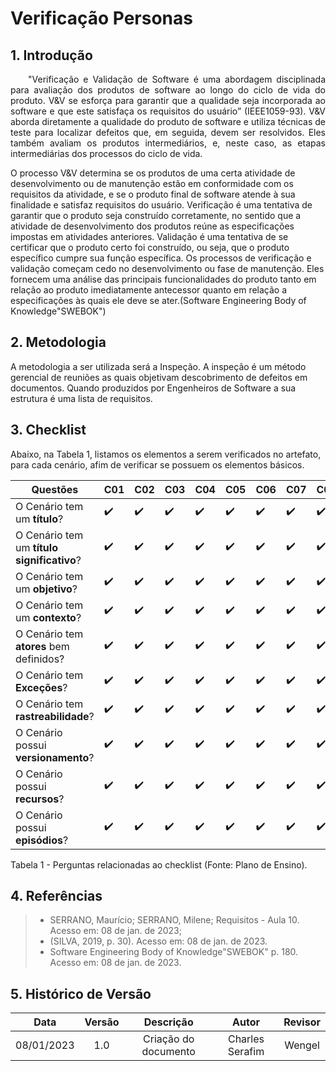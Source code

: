 # Verificação Personas


## 1. Introdução
<p align="justify">&emsp;&emsp;"Verificação e Validação de Software é uma abordagem 
disciplinada para avaliação dos produtos de software ao longo do ciclo de vida do 
produto. V&V se esforça para garantir que a qualidade seja incorporada ao software 
e que este satisfaça os requisitos do usuário” (IEEE1059-93).
V&V aborda diretamente a qualidade do produto de software e utiliza técnicas de 
teste para localizar defeitos que, em seguida, devem ser resolvidos. Eles também 
avaliam os produtos intermediários, e, neste caso, as etapas intermediárias dos 
processos do ciclo de vida.

O processo V&V determina se os produtos de uma certa atividade de 
desenvolvimento ou de manutenção estão em conformidade com os requisitos da 
atividade, e se o produto final de software atende à sua finalidade e satisfaz 
requisitos do usuário. Verificação é uma tentativa de garantir que o produto seja 
construído corretamente, no sentido que a atividade de desenvolvimento dos 
produtos reúne as especificações impostas em atividades anteriores. Validação é 
uma tentativa de se certificar que o produto certo foi construído, ou seja, que o 
produto específico cumpre sua função específica. Os processos de verificação e 
validação começam cedo no desenvolvimento ou fase de manutenção. Eles 
fornecem uma análise das principais funcionalidades do produto tanto em relação ao 
produto imediatamente antecessor quanto em relação a especificações às quais ele 
deve se ater.(Software Engineering Body of Knowledge"SWEBOK")
</p>


## 2. Metodologia
A metodologia a ser utilizada será a Inspeção. A inspeção é um método gerencial de reuniões as quais objetivam descobrimento de defeitos em documentos. Quando produzidos por Engenheiros de Software a sua estrutura é uma lista de requisitos.

## 3. Checklist

Abaixo, na Tabela 1, listamos os elementos a serem verificados no artefato, para cada cenário, afim de verificar se possuem os elementos básicos.

| Questões                                   | C01 | C02 | C03 | C04 | C05 | C06 | C07 | C08 | C09 | C10 | C11 | C12 | C13 | C14 | C15 |
|--------------------------------------------|-----|-----|-----|-----|-----|-----|-----|-----|-----|-----|-----|-----|-----|-----|-----|
| O Cenário tem um **título**?               | ✔️  | ✔️ | ✔️  | ✔️ | ✔️  | ✔️ | ✔️  | ✔️ | ✔️  | ✔️ | ✔️  | ✔️ | ✔️  | ✔️ | ✔️ |
| O Cenário tem um **título significativo**? | ✔️  | ✔️ | ✔️  | ✔️ | ✔️  | ✔️ | ✔️  | ✔️ | ✔️  | ✔️ | ✔️  | ✔️ | ✔️  | ✔️ | ✔️ |
| O Cenário tem um **objetivo**?             | ✔️  | ✔️ | ✔️  | ✔️ | ✔️  | ✔️ | ✔️  | ✔️ | ✔️  | ✔️ | ✔️  | ✔️ | ✔️  | ✔️ | ✔️ |
| O Cenário tem um **contexto**?             | ✔️  | ✔️ | ✔️  | ✔️ | ✔️  | ✔️ | ✔️  | ✔️ | ✔️  | ✔️ | ✔️  | ✔️ | ✔️  | ✔️ | ✔️ |
| O Cenário tem **atores** bem definidos?    | ✔️  | ✔️ | ✔️  | ✔️ | ✔️  | ✔️ | ✔️  | ✔️ | ✔️  | ✔️ | ✔️  | ✔️ | ✔️  | ✔️ | ✔️ |
| O Cenário tem **Exceções**?                | ✔️  | ✔️ | ✔️  | ✔️ | ✔️  | ✔️ | ✔️  | ✔️ | ✔️  | ✔️ | ✔️  | ✔️ | ✔️  | ✔️ | ✔️ |
| O Cenário tem **rastreabilidade**?         | ✔️  | ✔️ | ✔️  | ✔️ | ✔️  | ✔️ | ✔️  | ✔️ | ✔️  | ✔️ | ✔️  | ✔️ | ✔️  | ✔️ | ✔️ |
| O Cenário possui **versionamento**?        | ✔️  | ✔️ | ✔️  | ✔️ | ✔️  | ✔️ | ✔️  | ✔️ | ✔️  | ✔️ | ✔️  | ✔️ | ✔️  | ✔️ | ✔️ |
| O Cenário possui **recursos**?             | ✔️  | ✔️ | ✔️  | ✔️ | ✔️  | ✔️ | ✔️  | ✔️ | ✔️  | ✔️ | ✔️  | ✔️ | ✔️  | ✔️ | ✔️ |
| O Cenário possui **episódios**?            | ✔️  | ✔️ | ✔️  | ✔️ | ✔️  | ✔️ | ✔️  | ✔️ | ✔️  | ✔️ | ✔️  | ✔️ | ✔️  | ✔️ | ✔️ |

<p> Tabela 1 - Perguntas relacionadas ao checklist (Fonte: Plano de Ensino).</p>


## 4. Referências

> - SERRANO, Maurício; SERRANO, Milene; Requisitos - Aula 10. Acesso em: 08 de jan. de 2023;
> - (SILVA, 2019, p. 30). Acesso em: 08 de jan. de 2023.
> - Software Engineering Body of Knowledge"SWEBOK" p. 180. Acesso em: 08 de jan. de 2023.



## 5. Histórico de Versão
| Data       | Versão |       Descrição       |      Autor      |    Revisor    |
|:----------:|:------:|:---------------------:|:---------------:|:-------------:|
| 08/01/2023 |  1.0   | Criação do documento  | Charles Serafim |    Wengel     |
